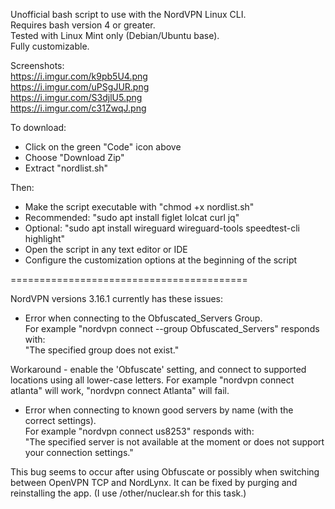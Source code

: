 Unofficial bash script to use with the NordVPN Linux CLI.  
Requires bash version 4 or greater.  
Tested with Linux Mint only (Debian/Ubuntu base).   
Fully customizable. 

Screenshots:  
https://i.imgur.com/k9pb5U4.png  
https://i.imgur.com/uPSgJUR.png  
https://i.imgur.com/S3djlU5.png  
https://i.imgur.com/c31ZwqJ.png  

To download:    
- Click on the green "Code" icon above
- Choose "Download Zip" 
- Extract "nordlist.sh"  

Then:   
- Make the script executable with "chmod +x nordlist.sh"
- Recommended: "sudo apt install figlet lolcat curl jq"
- Optional: "sudo apt install wireguard wireguard-tools speedtest-cli highlight"
- Open the script in any text editor or IDE
- Configure the customization options at the beginning of the script

=========================================

NordVPN versions 3.16.1 currently has these issues:

- Error when connecting to the Obfuscated_Servers Group.  
For example "nordvpn connect --group Obfuscated_Servers" responds with:   
"The specified group does not exist." 

Workaround - enable the 'Obfuscate' setting, and connect to supported locations using all lower-case letters.  For example "nordvpn connect atlanta" will work, "nordvpn connect Atlanta" will fail.

- Error when connecting to known good servers by name (with the correct settings).  
For example "nordvpn connect us8253" responds with:   
"The specified server is not available at the moment or does not support your connection settings." 

This bug seems to occur after using Obfuscate or possibly when switching between OpenVPN TCP and NordLynx.  It can be fixed by purging and reinstalling the app.  (I use /other/nuclear.sh for this task.)
